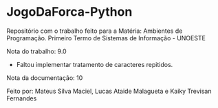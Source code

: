# JogoDaForca-Python
Repositório com o trabalho feito para a Matéria: Ambientes de Programação.
Primeiro Termo de Sistemas de Informação - UNOESTE

Nota do trabalho: 9.0
  - Faltou implementar tratamento de caracteres repitidos.

Nota da documentação: 10

Feito por: Mateus Silva Maciel, Lucas Ataide Malagueta e Kaiky Trevisan Fernandes
